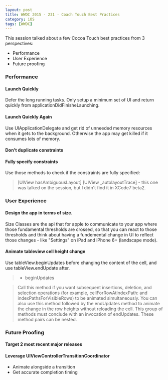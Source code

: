 ```yaml
---
layout: post
title: WWDC 2015 - 231 - Coach Touch Best Practices
category: iOS
tags: [WWDC]
---
```


This session talked about a few Cocoa Touch best practices from 3 perspectives:

* Performance
* User Experience
* Future proofing

### Performance

#### Launch Quickly

Defer the long running tasks. Only setup a minimum set of UI and return quickly from applicationDidFinisheLaunching. 

#### Launch Quickly Again

Use UIApplicationDelegate and get rid of unneeded memory resources when it gets to the background. Otherwise the app may get killed if it consumes lots of memory.

#### Don't duplicate constraints

#### Fully specify constraints

Use those methods to check if the constraints are fully specified:

>[UIView hasAmbiguousLayout]
>[UIView _autolayoutTrace] - this one was talked on the session, but I didn't find it in XCode7 beta2.

### User Experience

#### Design the app in terms of size.

Size Classes are the api that for apple to communicate to your app where those fundamental thresholds are crossed, so that you can react to those thresholds and think about having a fundemental change in UI to reflect those changes - like "Settings" on iPad and iPhone 6+ (landscape mode).

#### Animate tableview cell height change

Use tableView.beginUpdates before changing the content of the cell, and use tableView.endUpdate after.

>- beginUpdates

>Call this method if you want subsequent insertions, deletion, and selection operations (for example, cellForRowAtIndexPath: and indexPathsForVisibleRows) to be animated simultaneously. You can also use this method followed by the endUpdates method to animate the change in the row heights without reloading the cell. This group of methods must conclude with an invocation of endUpdates. These method pairs can be nested. 

### Future Proofing

#### Target 2 most recent major releases

#### Leverage UIViewControllerTransitionCoordinator

* Animate alongside a transition
* Get accurate completion timing